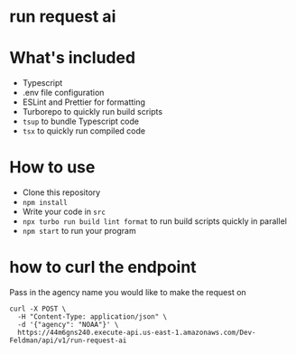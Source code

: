 # run request ai

# What's included

- Typescript
- .env file configuration
- ESLint and Prettier for formatting
- Turborepo to quickly run build scripts
- `tsup` to bundle Typescript code
- `tsx` to quickly run compiled code

# How to use

- Clone this repository
- `npm install`
- Write your code in `src`
- `npx turbo run build lint format` to run build scripts quickly in parallel
- `npm start` to run your program

# how to curl the endpoint
Pass in the agency name you would like to make the request on
```
curl -X POST \
  -H "Content-Type: application/json" \
  -d '{"agency": "NOAA"}' \
  https://44m6gns240.execute-api.us-east-1.amazonaws.com/Dev-Feldman/api/v1/run-request-ai
  ```
